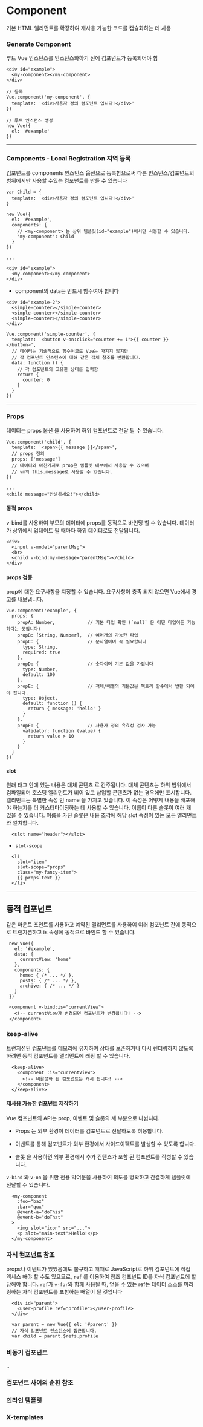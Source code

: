 # Component
기본 HTML 엘리먼트를 확장하여 재사용 가능한 코드를 캡슐화하는 데 사용

### Generate Component
루트 Vue 인스턴스를 인스턴스화하기 전에 컴포넌트가 등록되어야 함
```
<div id="example">
  <my-component></my-component>
</div>

// 등록
Vue.component('my-component', {
  template: '<div>사용자 정의 컴포넌트 입니다!</div>'
})

// 루트 인스턴스 생성
new Vue({
  el: '#example'
})
```
--------

### Components - Local Registration 지역 등록
컴포넌트를 components 인스턴스 옵션으로 등록함으로써 다른 인스턴스/컴포넌트의 범위에서만 사용할 수있는 컴포넌트를 만들 수 있습니다
```
var Child = {
  template: '<div>사용자 정의 컴포넌트 입니다!</div>'
}

new Vue({
  el: '#example',
  components: {
    // <my-component> 는 상위 템플릿(id="example")에서만 사용할 수 있습니다.
    'my-component': Child
  }
})

... 

<div id="example">
  <my-component></my-component>
</div>
```
* component의 data는 반드시 함수여야 합니다

```
<div id="example-2">
  <simple-counter></simple-counter>
  <simple-counter></simple-counter>
  <simple-counter></simple-counter>
</div>

Vue.component('simple-counter', {
  template: '<button v-on:click="counter += 1">{{ counter }}</button>',
  // 데이터는 기술적으로 함수이므로 Vue는 따지지 않지만
  // 각 컴포넌트 인스턴스에 대해 같은 객체 참조를 반환합니다.
  data: function () {
    // 각 컴포넌트의 고유한 상태를 입력함
    return {
      counter: 0
    }
  }
})
```

--------
### Props
데이터는 props 옵션 을 사용하여 하위 컴포넌트로 전달 될 수 있습니다.

```
Vue.component('child', {
  template: '<span>{{ message }}</span>',
  // props 정의
  props: ['message']
  // 데이터와 마찬가지로 prop은 템플릿 내부에서 사용할 수 있으며
  // vm의 this.message로 사용할 수 있습니다.
})

...
<child message="안녕하세요!"></child>
```

#### 동적 props
v-bind를 사용하여 부모의 데이터에 props를 동적으로 바인딩 할 수 있습니다. 데이터가 상위에서 업데이트 될 때마다 하위 데이터로도 전달됩니다.
```
<div>
  <input v-model="parentMsg">
  <br>
  <child v-bind:my-message="parentMsg"></child>
</div>
```

#### props 검증
prop에 대한 요구사항을 지정할 수 있습니다. 요구사항이 충족 되지 않으면 Vue에서 경고를 내보냅니다. 
```
Vue.component('example', {
  props: {
    propA: Number,            // 기본 타입 확인 (`null` 은 어떤 타입이든 가능하다는 뜻입니다)
    propB: [String, Number],  // 여러개의 가능한 타입
    propC: {                  // 문자열이며 꼭 필요합니다
      type: String,
      required: true
    },
    propD: {                  // 숫자이며 기본 값을 가집니다
      type: Number,
      default: 100
    },    
    propE: {                  // 객체/배열의 기본값은 팩토리 함수에서 반환 되어야 합니다.
      type: Object,
      default: function () {
        return { message: 'hello' }
      }
    },
    propF: {                  // 사용자 정의 유효성 검사 가능
      validator: function (value) {
        return value > 10
      }
    }
  }
})
```

#### slot
원래 <slot> 태그 안에 있는 내용은 대체 콘텐츠 로 간주됩니다. 대체 콘텐츠는 하위 범위에서 컴파일되며 호스팅 엘리먼트가 비어 있고 삽입할 콘텐츠가 없는 경우에만 표시합니다.
  <slot> 엘리먼트는 특별한 속성 인 name 을 가지고 있습니다. 이 속성은 어떻게 내용을 배포해야 하는지를 더 커스터마이징하는 데 사용할 수 있습니다. 이름이 다른 슬롯이 여러 개 있을 수 있습니다. 이름을 가진 슬롯은 내용 조각에 해당 slot 속성이 있는 모든 엘리먼트와 일치합니다.
  ```
    <slot name="header"></slot>
  ```
    
* `slot-scope` 
```
  <li
    slot="item"
    slot-scope="props"
    class="my-fancy-item">
    {{ props.text }}
  </li>
```
  -------
  
## 동적 컴포넌트
 같은 마운트 포인트를 사용하고 예약된 <component> 엘리먼트를 사용하여 여러 컴포넌트 간에 동적으로 트랜지션하고 is 속성에 동적으로 바인드 할 수 있습니다.
 ```
  new Vue({
    el: '#example',
    data: {
      currentView: 'home'
    },
    components: {
      home: { /* ... */ },
      posts: { /* ... */ },
      archive: { /* ... */ }
    }
  })
  
  <component v-bind:is="currentView">
    <!-- currentView가 변경되면 컴포넌트가 변경됩니다! -->
  </component>
```
  
### keep-alive
트랜지션된 컴포넌트를 메모리에 유지하여 상태를 보존하거나 다시 렌더링하지 않도록하려면 동적 컴포넌트를 <keep-alive> 엘리먼트에 래핑 할 수 있습니다.
```
  <keep-alive>
    <component :is="currentView">
      <!-- 비활성화 된 컴포넌트는 캐시 됩니다! -->
    </component>
  </keep-alive>
```

#### 재사용 가능한 컴포넌트 제작하기
Vue 컴포넌트의 API는 prop, 이벤트 및 슬롯의 세 부분으로 나뉩니다. 
* Props 는 외부 환경이 데이터를 컴포넌트로 전달하도록 허용합니다.

* 이벤트를 통해 컴포넌트가 외부 환경에서 사이드이펙트를 발생할 수 있도록 합니다.

* 슬롯 을 사용하면 외부 환경에서 추가 컨텐츠가 포함 된 컴포넌트를 작성할 수 있습니다.

```v-bind``` 와 ```v-on``` 을 위한 전용 약어문을 사용하여 의도를 명확하고 간결하게 템플릿에 전달할 수 있습니다.
```
  <my-component
    :foo="baz"
    :bar="qux"
    @event-a="doThis"
    @event-b="doThat"
  >
    <img slot="icon" src="...">
    <p slot="main-text">Hello!</p>
  </my-component>

```

### 자식 컴포넌트 참조
props나 이벤트가 있었음에도 불구하고 때때로 JavaScript로 하위 컴포넌트에 직접 액세스 해야 할 수도 있으므로, ```ref``` 를 이용하여 참조 컴포넌트 ID를 자식 컴포넌트에 할당해야 합니다. 
```ref```가 ```v-for```와 함께 사용될 때, 얻을 수 있는 ref는 데이터 소스를 미러링하는 자식 컴포넌트를 포함하는 배열이 될 것입니다
```
  <div id="parent">
    <user-profile ref="profile"></user-profile>
  </div>
  
  var parent = new Vue({ el: '#parent' })
  // 자식 컴포넌트 인스턴스에 접근합니다.
  var child = parent.$refs.profile
```

### 비동기 컴포넌트
..



### 컴포넌트 사이의 순환 참조


### 인라인 템플릿


### X-templates




